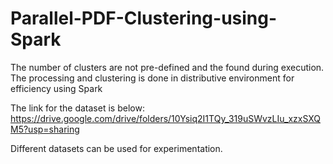 # Parallel-PDF-Clustering-using-Spark
The number of clusters are not pre-defined and the found during execution. The processing and clustering is done in distributive environment for efficiency using Spark

The link for the dataset is below:
https://drive.google.com/drive/folders/10Ysiq2I1TQy_319uSWvzLIu_xzxSXQM5?usp=sharing

Different datasets can be used for experimentation.
